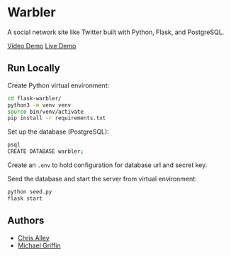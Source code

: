 # Warbler

A social network site like Twitter built with Python, Flask, and PostgreSQL.

[Video Demo](https://www.loom.com/share/915950e5ecb04c10987f4e517dfcfcf9?sid=1f38919b-1ecb-4cd2-aeeb-ce9a1d0b3cf0)
[Live Demo](https://cpa-warbler.onrender.com/)

## Run Locally

Create Python virtual environment:
```sh
cd flask-warbler/
python3 -m venv venv
source bin/venv/activate
pip install -r requirements.txt
```

Set up the database (PostgreSQL):
```sh
psql
CREATE DATABASE warbler;
```

Create an `.env` to hold configuration for database url and secret key.

Seed the database and start the server from virtual environment:
```sh
python seed.py
flask start
```

## Authors

- [Chris Alley](https://github.com/cp-alley)
- [Michael Griffin](https://github.com/michael-griffin)
